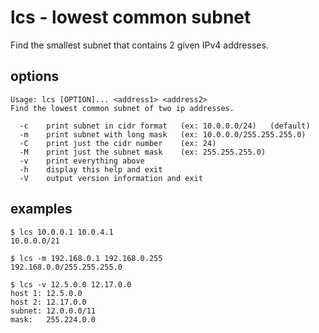 # lcs - lowest common subnet

Find the smallest subnet that contains 2 given IPv4 addresses.

## options

```
Usage: lcs [OPTION]... <address1> <address2>
Find the lowest common subnet of two ip addresses.

  -c    print subnet in cidr format   (ex: 10.0.0.0/24)   (default)
  -m    print subnet with long mask   (ex: 10.0.0.0/255.255.255.0)
  -C    print just the cidr number    (ex: 24)
  -M    print just the subnet mask    (ex: 255.255.255.0)
  -v    print everything above
  -h    display this help and exit
  -V    output version information and exit
```

## examples

```
$ lcs 10.0.0.1 10.0.4.1
10.0.0.0/21

$ lcs -m 192.168.0.1 192.168.0.255
192.168.0.0/255.255.255.0

$ lcs -v 12.5.0.0 12.17.0.0
host 1: 12.5.0.0
host 2: 12.17.0.0
subnet: 12.0.0.0/11
mask:   255.224.0.0
```
